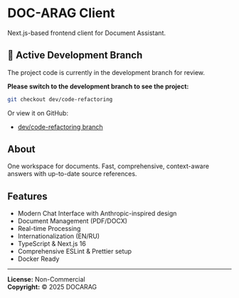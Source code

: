 # DOC-ARAG Client

Next.js-based frontend client for Document Assistant.

## 🚀 Active Development Branch

The project code is currently in the development branch for review.

**Please switch to the development branch to see the project:**

```bash
git checkout dev/code-refactoring
```

Or view it on GitHub:
- [dev/code-refactoring branch](https://github.com/kskadart/doc-arag-client/tree/dev/code-refactoring)

## About

One workspace for documents. Fast, comprehensive, context-aware answers with up-to-date source references.

## Features

- Modern Chat Interface with Anthropic-inspired design
- Document Management (PDF/DOCX)
- Real-time Processing
- Internationalization (EN/RU)
- TypeScript & Next.js 16
- Comprehensive ESLint & Prettier setup
- Docker Ready

---

**License:** Non-Commercial  
**Copyright:** © 2025 DOCARAG

